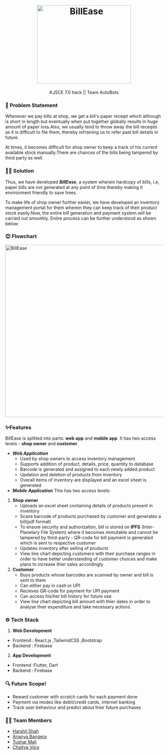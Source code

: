 <h1 align="center">
  <a href="https://github.com/vorachaitya/BillEase">
    <img src="https://user-images.githubusercontent.com/90527884/229326899-5ed8c147-5a63-4816-ae9f-4fbfae8b58c3.png" alt="BillEase" width="300" height="250">
  </a>
  <br>
</h1>
<div align="center">
  KJSCE 7.0 hack || Team AutoBots
</div>

### 🤔 Problem Statement
Whenever we pay bills at shop, we get a bill's paper receipt which although is short in length but eventually when put together globally results in huge amount of paper loss.Also, we usually tend to throw away the bill receipts as it is difficult to file them, thereby refraining us to refer past bill details in future.

At times, it becomes difficult for shop owner to keep a track of his current available stock manually.There are chances of the bills being tampered by third party as well.

### 🧑‍🚀 Solution
Thus, we have developed ***BillEase***, a system wherein hardcopy of bills, i.e, paper bills are not generated at any point of time thereby making it environment friendly to save trees.

To make life of shop owner further easier, we have developed an inventory management portal for them wherein they can keep track of their product stock easily.Now, the entire bill generation and payment system will be carried out smoothly. Entire process can be further understood as shown below:

### 😊 Flowchart
<img src="https://user-images.githubusercontent.com/90527884/229328914-dbceac19-8f44-4416-b107-198958bb4e7c.jpeg" alt="BillEase" width="1000" height="550">

### ✨Features
BillEase is splitted into parts: **web app** and **mobile app**. It has two access levels - **shop owner** and **customer**.
- ***Web Application***
  - Used by shop owners to access inventory management.
  - Supports addition of product, details, price, quantity to database
  - Barcode is generated and assigned to each newly added product 
  - Updation and deletion of products from inventory
  - Overall items of inventory are displayed and an excel sheet is generated
- ***Mobile Application***
This has two access levels:
 1. **Shop owner**
    - Uploads an excel sheet containing details of products present in inventory
    - Scans barcode of products purchased by customer and generates a bill(pdf format)
    - To ensure security and authorization, bill is stored on **IPFS** (Inter-Planetary File System) where it becomes immutable and cannot be tampered by third-party       - QR-code for bill payment is generated which is sent to respective customer
    - Updates inventory after selling of products
    - View line chart depicting customers with their purchase ranges in order to have better understanding of customer choices and make plans to increase thier sales accordingly
 2. **Customer**
    - Buys products whose barcodes are scanned by owner and bill is sent to them
    - Can either pay in cash or UPI
    - Recieves QR-code for payment for UPI payment
    - Can access his/her bill history for future use
    - View line chart depicting bill amount with thier dates in order to analyse thier expenditure and take necessary actions
    
### ⚙️ Tech Stack
1. **Web Development**
- Frontend : React.js ,TailwindCSS ,Bootstrap
- Backend : Firebase
2. **App Development**
- Frontend :Flutter, Dart
- Backend : Firebase

### 🔍 Future Scope!
- Reward customer with scratch cards for each payment done
- Payment via modes like debit/credit cards, internet banking
- Track user behaviour and predict about their future purchases

### 👨‍💻 Team Members
- [Harshil Shah](https://github.com/harshilshah99)
- [Ananya Bangera](https://github.com/ananya-bangera)
- [Tushar Mali](https://github.com/7-USH)
- [Chaitya Vora](https://github.com/vorachaitya)
